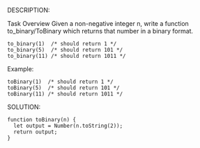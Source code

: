 DESCRIPTION:

Task Overview
Given a non-negative integer n, write a function to_binary/ToBinary which returns that number in a binary format.
```
to_binary(1)  /* should return 1 */
to_binary(5)  /* should return 101 */
to_binary(11) /* should return 1011 */
```
Example:
```
toBinary(1)  /* should return 1 */
toBinary(5)  /* should return 101 */
toBinary(11) /* should return 1011 */
```
SOLUTION:
```
function toBinary(n) {
  let output = Number(n.toString(2));
  return output;
}
```
